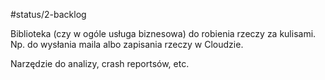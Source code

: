 #status/2-backlog 

Biblioteka (czy w ogóle usługa biznesowa) do robienia rzeczy za kulisami. Np. do wysłania maila albo zapisania rzeczy w Cloudzie. 

Narzędzie do analizy, crash reportsów, etc.